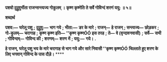**पशवो दुद्रुवुर्भीता राजन्सन्त्यज्य गोकुलम् ।** **कृष्ण कृष्णेति ते सर्वे गोविन्दं शरणं ययु: ॥ ५॥** 

**शब्दार्थ** 

**पशव:—** **घरेलू पशु** **; दुद्रुवु:—** **भाग गये** **; भीता:—** **डर के मारे** **; राजन्—** **हे राजन्** **; सन्त्यज्य—** **छोड़कर** **; गो-कुलम्—** **चरागाह** **;** **कृष्ण कृष्ण इति—** **''कृष्ण कृष्णÓÓ इस तरह** **; ते—** **वे (वृन्दावनवासी)** **; सर्वे—** **सभी** **; गोविन्दम्—** **गोविन्द की** **; शरणम्—** **शरण** **में** **; ययु:—** **गये।** **.** 

**हे राजन्, घरेलू पशु भय के मारे चरागाह से भाग गये और सारे निवासी ''कृष्ण कृष्णÓÓ** **चिल्लाते हुए शरण के लिए भगवान् गोविन्द के पास दौड़े।** **** 